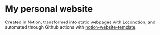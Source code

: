 # My personal website
Created in Notion, transformed into static webpages with [Loconotion](https://github.com/leoncvlt/loconotion), and automated through Github actions with [notion-website-template](https://github.com/timovv/notion-website-template).
